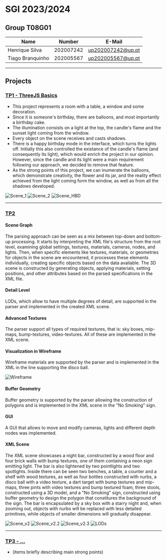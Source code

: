 # SGI 2023/2024

## Group T08G01
| Name             | Number    | E-Mail             |
| ---------------- | --------- | ------------------ |
| Henrique Silva         | 202007242 | up202007242@up.pt                |
| Tiago Branquinho         | 202005567 | up202005567@up.pt                |

----

## Projects

### [TP1 - ThreeJS Basics](tp1)

 - This project represents a room with a table, a window and some decoration.
 - Since it is someone's birthday, there are balloons, and most importantly a birthday cake.
 - The illumination consists on a light at the top, the candle's flame and the sunset light coming from the window.
 - Every object on the scene receives and casts shadows.
 - There is a happy birthday mode in the interface, which turns the lights off. Initially this also controlled the existance of the candle's flame (and consequently its light), which would enrich the project in our opinion. However, since the candle and its light were a main requirement following our approach, we decided to remove that feature.
 - As the strong points of this project, we can inumerate the balloons, which demonstrate creativity, the flower and its jar, and the reality effect achieved from the light coming form the window, as well as from all the shadows developed.

 ![Scene_1](./tp1/screenshots/scene_1.png)
 ![Scene_2](./tp1/screenshots/scene_2.png)
 ![Scene_HBD](./tp1/screenshots/hbd_mode.png)

-----

### [TP2](tp2)
 
#### Scene Graph

The parsing approach can be seen as a mix between top-down and bottom-up processing. It starts by interpreting the XML file's structure from the root level, examining global settings, textures, materials, cameras, nodes, and lights. Then, when specific elements like textures, materials, or geometries for objects in the scene are encountered, it processes these elements individually, creating specific objects based on the data available. 
The 3D scene is constructed by generating objects, applying materials, setting positions, and other attributes based on the parsed specifications in the XML file.

#### Detail Level

LODs, which allow to have multiple degrees of detail, are supported in the parser and implemented in the created XML scene.

#### Advanced Textures

The parser support all types of required textures, that is: sky boxes, mip-maps, bump-textures, video-textures. All of these are implemented in the XML scene.

#### Visualization in Wireframe

Wireframe materials are supported by the parser and is implemented in the XML in the line supporting the disco ball.

![Wireframe](./tp2/screenshots/wireframe.png)

#### Buffer Geometry

Buffer geometry is supported by the parser allowing the construction of polygons and is implemented in the XML scene in the "No Smoking" sign.

#### GUI

A GUI that allows to move and modify cameras, lights and different depth nodes was implemented.

#### XML Scene

The XML scene showcases a night bar, constructed by a wood floor and four brick walls with bump textures, one of them containing a neon sign emitting light. The bar is also lightened by two pointlights and two spotlights. Inside there can be seen two benches, a table, a counter and a shelf with wood textures, as well as four bottles constructed with nurbs, a disco ball with a video texture, a dart target with bump textures and mip-maps, three pints with video textures and bump textured foam, three stools, constructed using a 3D model, and a "No Smoking" sign, constructed using buffer geometry to design the polygon that constitures the background of the sign. The bar is encapsulated by a sky box with a starry night and, when zooming out, objects with nurbs will be replaced with less detailed primitives, while objects of smaller dimensions will gradually disappear.   

 ![Scene_v2](./tp2/screenshots/scene_v2.png)
 ![Scene_v2.2](./tp2/screenshots/scene_v2_2.png)
 ![Scene_v2.3](./tp2/screenshots/scene_v2_3.png)
 ![LODs](./tp2/screenshots/lods.png)

----

### [TP3 - ...](tp3)
- (items briefly describing main strong points)

